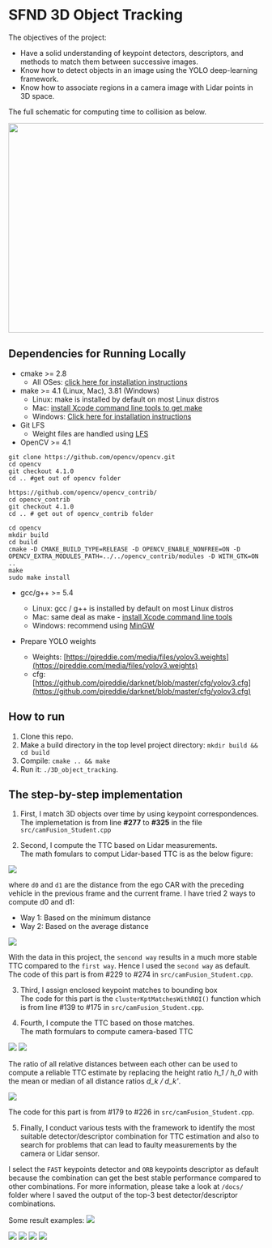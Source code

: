 # SFND 3D Object Tracking

The objectives of the project:

- Have a solid understanding of keypoint detectors, descriptors, and methods to match them between successive images.
- Know how to detect objects in an image using the YOLO deep-learning framework. 
- Know how to associate regions in a camera image with Lidar points in 3D space. 

The full schematic for computing time to collision as below.

<img src="images/course_code_structure.png" width="779" height="414" />

## Dependencies for Running Locally
* cmake >= 2.8
  * All OSes: [click here for installation instructions](https://cmake.org/install/)
* make >= 4.1 (Linux, Mac), 3.81 (Windows)
  * Linux: make is installed by default on most Linux distros
  * Mac: [install Xcode command line tools to get make](https://developer.apple.com/xcode/features/)
  * Windows: [Click here for installation instructions](http://gnuwin32.sourceforge.net/packages/make.htm)
* Git LFS
  * Weight files are handled using [LFS](https://git-lfs.github.com/)
* OpenCV >= 4.1

```
git clone https://github.com/opencv/opencv.git
cd opencv
git checkout 4.1.0
cd .. #get out of opencv folder
```

```
https://github.com/opencv/opencv_contrib/
cd opencv_contrib
git checkout 4.1.0
cd .. # get out of opencv_contrib folder
```

```
cd opencv
mkdir build
cd build
cmake -D CMAKE_BUILD_TYPE=RELEASE -D OPENCV_ENABLE_NONFREE=ON -D OPENCV_EXTRA_MODULES_PATH=../../opencv_contrib/modules -D WITH_GTK=ON ..
make
sudo make install
```

* gcc/g++ >= 5.4
  * Linux: gcc / g++ is installed by default on most Linux distros
  * Mac: same deal as make - [install Xcode command line tools](https://developer.apple.com/xcode/features/)
  * Windows: recommend using [MinGW](http://www.mingw.org/)

* Prepare YOLO weights
  * Weights: [https://pjreddie.com/media/files/yolov3.weights](https://pjreddie.com/media/files/yolov3.weights)
  * cfg: [https://github.com/pjreddie/darknet/blob/master/cfg/yolov3.cfg](https://github.com/pjreddie/darknet/blob/master/cfg/yolov3.cfg)

## How to run

1. Clone this repo.
2. Make a build directory in the top level project directory: `mkdir build && cd build`
3. Compile: `cmake .. && make`
4. Run it: `./3D_object_tracking`.

## The step-by-step implementation

1. First, I match 3D objects over time by using keypoint correspondences. <br>
  The implemetation is from line __#277__ to __#325__ in the file `src/camFusion_Student.cpp`

2. Second, I compute the TTC based on Lidar measurements. <br>
  The math fomulars to comput Lidar-based TTC is as the below figure:

  <img src="docs/theory/5.png"/>

  where `d0` and `d1` are the distance from the ego CAR with the preceding vehicle in the previous frame and the current frame. 
  I have tried 2 ways to compute d0 and d1:
  - Way 1: Based on the minimum distance
  - Way 2: Based on the average distance

  <img src="docs/theory/4.png"/>

  With the data in this project, the `sencond way` results in a much more stable TTC compared to the `first way`. Hence I used the `second way` as default. The code of this part is from #229 to #274 in `src/camFusion_Student.cpp`.

3. Third, I assign enclosed keypoint matches to bounding box <br>
  The code for this part is the `clusterKptMatchesWithROI()` function which is from line #139 to #175 in `src/camFusion_Student.cpp`.

4. Fourth, I compute the TTC based on those matches. <br>
  The math formulars to compute camera-based TTC

  <img src="docs/theory/t3.png"/>
  <img src="docs/theory/t3_2.png"/>


  The ratio of all relative distances between each other can be used to compute a reliable TTC estimate by replacing the height ratio _h_1 / h_0_ with the mean or median of all distance ratios _d_k / d_k'_.

  <img src="docs/theory/t3_3.png"/>

  The code for this part is from #179 to #226 in `src/camFusion_Student.cpp`.


5. Finally, I conduct various tests with the framework to identify the most suitable detector/descriptor combination for TTC estimation and also to search for problems that can lead to faulty measurements by the camera or Lidar sensor.

I select the `FAST` keypoints detector and `ORB` keypoints descriptor as default because the combination can get the best stable performance compared to other combinations. For more information, please take a look at `/docs/` folder where I saved the output of the top-3 best detector/descriptor combinations.

Some result examples:
<img src="docs/FAST_ORB/0002.png"/>

<img src="docs/FAST_ORB/0003.png"/>

<img src="docs/FAST_ORB/0004.png"/>

<img src="docs/FAST_ORB/0005.png"/>

<img src="docs/FAST_ORB/0006.png"/>